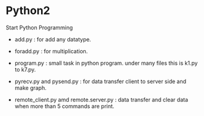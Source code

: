 # Python2
Start Python Programming

* add.py : for add any datatype.

* foradd.py : for multiplication.

* program.py : small task in python program.
  under many files this is k1.py to k7.py.
  
* pyrecv.py and pysend.py : for data transfer client to server side and make graph.

* remote_client.py amd remote.server.py : data transfer and clear data when more than 5 commands are print.
